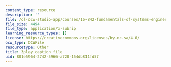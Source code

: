 ```yaml
---
content_type: resource
description: ''
file: /ol-ocw-studio-app/courses/16-842-fundamentals-of-systems-engineering-fall-2015/801e596427425966a720154db811fd57_RsOCnszziDA.vtt
file_size: 4494
file_type: application/x-subrip
learning_resource_types: []
license: https://creativecommons.org/licenses/by-nc-sa/4.0/
ocw_type: OCWFile
resourcetype: Other
title: 3play caption file
uid: 801e5964-2742-5966-a720-154db811fd57
---
```

